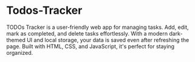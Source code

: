 # Todos-Tracker
TODOs Tracker is a user-friendly web app for managing tasks. Add, edit, mark as completed, and delete tasks effortlessly. With a modern dark-themed UI and local storage, your data is saved even after refreshing the page. Built with HTML, CSS, and JavaScript, it's perfect for staying organized.
